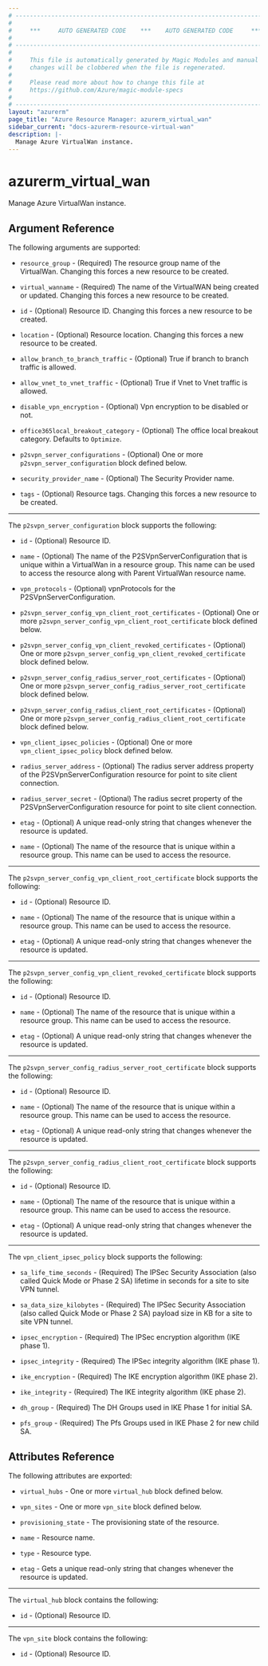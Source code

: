 ```yaml
---
# ----------------------------------------------------------------------------
#
#     ***     AUTO GENERATED CODE    ***    AUTO GENERATED CODE     ***
#
# ----------------------------------------------------------------------------
#
#     This file is automatically generated by Magic Modules and manual
#     changes will be clobbered when the file is regenerated.
#
#     Please read more about how to change this file at
#     https://github.com/Azure/magic-module-specs
#
# ----------------------------------------------------------------------------
layout: "azurerm"
page_title: "Azure Resource Manager: azurerm_virtual_wan"
sidebar_current: "docs-azurerm-resource-virtual-wan"
description: |-
  Manage Azure VirtualWan instance.
---
```


# azurerm_virtual_wan

Manage Azure VirtualWan instance.


## Argument Reference

The following arguments are supported:

* `resource_group` - (Required) The resource group name of the VirtualWan. Changing this forces a new resource to be created.

* `virtual_wanname` - (Required) The name of the VirtualWAN being created or updated. Changing this forces a new resource to be created.

* `id` - (Optional) Resource ID. Changing this forces a new resource to be created.

* `location` - (Optional) Resource location. Changing this forces a new resource to be created.

* `allow_branch_to_branch_traffic` - (Optional) True if branch to branch traffic is allowed.

* `allow_vnet_to_vnet_traffic` - (Optional) True if Vnet to Vnet traffic is allowed.

* `disable_vpn_encryption` - (Optional) Vpn encryption to be disabled or not.

* `office365local_breakout_category` - (Optional) The office local breakout category. Defaults to `Optimize`.

* `p2svpn_server_configurations` - (Optional) One or more `p2svpn_server_configuration` block defined below.

* `security_provider_name` - (Optional) The Security Provider name.

* `tags` - (Optional) Resource tags. Changing this forces a new resource to be created.

---

The `p2svpn_server_configuration` block supports the following:

* `id` - (Optional) Resource ID.

* `name` - (Optional) The name of the P2SVpnServerConfiguration that is unique within a VirtualWan in a resource group. This name can be used to access the resource along with Parent VirtualWan resource name.

* `vpn_protocols` - (Optional) vpnProtocols for the P2SVpnServerConfiguration.

* `p2svpn_server_config_vpn_client_root_certificates` - (Optional) One or more `p2svpn_server_config_vpn_client_root_certificate` block defined below.

* `p2svpn_server_config_vpn_client_revoked_certificates` - (Optional) One or more `p2svpn_server_config_vpn_client_revoked_certificate` block defined below.

* `p2svpn_server_config_radius_server_root_certificates` - (Optional) One or more `p2svpn_server_config_radius_server_root_certificate` block defined below.

* `p2svpn_server_config_radius_client_root_certificates` - (Optional) One or more `p2svpn_server_config_radius_client_root_certificate` block defined below.

* `vpn_client_ipsec_policies` - (Optional) One or more `vpn_client_ipsec_policy` block defined below.

* `radius_server_address` - (Optional) The radius server address property of the P2SVpnServerConfiguration resource for point to site client connection.

* `radius_server_secret` - (Optional) The radius secret property of the P2SVpnServerConfiguration resource for point to site client connection.

* `etag` - (Optional) A unique read-only string that changes whenever the resource is updated.

* `name` - (Optional) The name of the resource that is unique within a resource group. This name can be used to access the resource.


---

The `p2svpn_server_config_vpn_client_root_certificate` block supports the following:

* `id` - (Optional) Resource ID.

* `name` - (Optional) The name of the resource that is unique within a resource group. This name can be used to access the resource.

* `etag` - (Optional) A unique read-only string that changes whenever the resource is updated.

---

The `p2svpn_server_config_vpn_client_revoked_certificate` block supports the following:

* `id` - (Optional) Resource ID.

* `name` - (Optional) The name of the resource that is unique within a resource group. This name can be used to access the resource.

* `etag` - (Optional) A unique read-only string that changes whenever the resource is updated.

---

The `p2svpn_server_config_radius_server_root_certificate` block supports the following:

* `id` - (Optional) Resource ID.

* `name` - (Optional) The name of the resource that is unique within a resource group. This name can be used to access the resource.

* `etag` - (Optional) A unique read-only string that changes whenever the resource is updated.

---

The `p2svpn_server_config_radius_client_root_certificate` block supports the following:

* `id` - (Optional) Resource ID.

* `name` - (Optional) The name of the resource that is unique within a resource group. This name can be used to access the resource.

* `etag` - (Optional) A unique read-only string that changes whenever the resource is updated.

---

The `vpn_client_ipsec_policy` block supports the following:

* `sa_life_time_seconds` - (Required) The IPSec Security Association (also called Quick Mode or Phase 2 SA) lifetime in seconds for a site to site VPN tunnel.

* `sa_data_size_kilobytes` - (Required) The IPSec Security Association (also called Quick Mode or Phase 2 SA) payload size in KB for a site to site VPN tunnel.

* `ipsec_encryption` - (Required) The IPSec encryption algorithm (IKE phase 1).

* `ipsec_integrity` - (Required) The IPSec integrity algorithm (IKE phase 1).

* `ike_encryption` - (Required) The IKE encryption algorithm (IKE phase 2).

* `ike_integrity` - (Required) The IKE integrity algorithm (IKE phase 2).

* `dh_group` - (Required) The DH Groups used in IKE Phase 1 for initial SA.

* `pfs_group` - (Required) The Pfs Groups used in IKE Phase 2 for new child SA.

## Attributes Reference

The following attributes are exported:

* `virtual_hubs` - One or more `virtual_hub` block defined below.

* `vpn_sites` - One or more `vpn_site` block defined below.

* `provisioning_state` - The provisioning state of the resource.

* `name` - Resource name.

* `type` - Resource type.

* `etag` - Gets a unique read-only string that changes whenever the resource is updated.


---

The `virtual_hub` block contains the following:

* `id` - (Optional) Resource ID.

---

The `vpn_site` block contains the following:

* `id` - (Optional) Resource ID.
